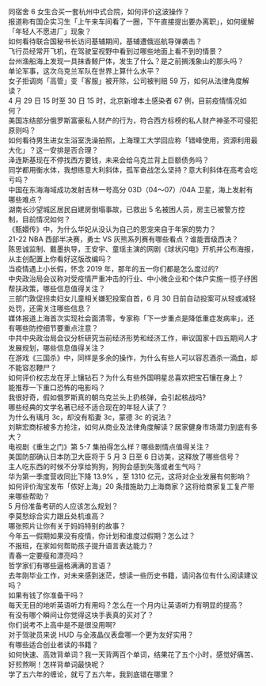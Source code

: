 同宿舍 6 女生合买一套杭州中式合院，如何评价这波操作？  
报道称有国企实习生「上午来车间看了一圈，下午直接提出要办离职」，如何缓解「年轻人不愿进厂」现象？  
如何看待联合国秘书长访问基辅期间，基辅遭俄巡航导弹袭击？  
飞行员经常开飞机，在驾驶室视野中看到过哪些地面上看不到的情景？  
台州渔船海上发现一具抹香鲸尸体，发生了什么？是之前搁浅象山的那头吗？  
单论军事，这次乌克兰军队在世界上算什么水平？  
女子拒调岗「高管」变「客服」被开除，公司被判赔 59 万，如何从法律角度解读？  
4 月 29 日 15 时至 30 日 15 时，北京新增本土感染者 67 例，目前疫情情况如何？  
美国冻结部分俄罗斯富豪私人财产的行为，符合西方标榜的私人财产神圣不可侵犯原则吗？  
如何看待男生进女生浴室洗澡拍照，上海理工大学回应称「错峰使用，资源利用最大化」？这一安排是否合理？  
泽连斯基现在不停找西方要钱，未来会给乌克兰背上巨额债务吗？  
同学都用衡水体，我想练意大利斜体，孤军奋战怎么坚持？意大利斜体在高考会吃亏吗？  
中国在东海海域成功发射吉林一号高分 03D（04～07）/04A 卫星，海上发射有哪些难点？  
湖南长沙望城区居民自建房倒塌事故，已救出 5 名被困人员，房主已被警方控制，目前情况如何？  
《甄嬛传》中，为什么华妃从没认为自己的恩宠来自于年家的势力？  
21-22 NBA 西部半决赛，勇士 VS 灰熊系列赛有哪些看点？谁能晋级西决？  
陈思诚监制、戴墨执导，王安宇、童瑶主演的网剧《球状闪电》开机并公布海报，从主创配置上你看好这版改编吗？  
当疫情遇上小长假，怀念 2019 年，那年的五一你们都是怎么度过的?  
中央政治局会议称对受疫情严重冲击的行业、中小微企业和个体户实施一揽子纾困帮扶政策，哪些信息值得关注？  
三部门敦促拐卖妇女儿童相关嫌犯投案自首，6 月 30 日前自动投案可从轻或减轻处罚，还需关注哪些信息？  
媒体报道上海首次实现社会面清零，专家称「下一步重点是降低重症发病率」，还有哪些防控细节要重点注意？  
中共中央政治局会议分析研究当前经济形势和经济工作，审议国家十四五期间人才发展规划，哪些信息值得关注？  
在游戏《三国杀》中，同样是多余的操作，为什么有些人可以容忍酒杀一滴血，却不能容忍鞭尸？  
如何评价权志龙在牙上镶钻石？为什么有些外国明星总喜欢把宝石镶在身上？  
能推荐一下重口恐怖的电影吗？  
我很好奇，假如俄罗斯真的朝乌克兰头上扔核弹，会引起核战吗?  
哪些经典的文学名著已经不适合现在的年轻人读了？  
为什么有璃月 3c，却没有稻妻 3c，蒙德 3c 的说法？  
刘畊宏商标被多方抢注，如何从商业及法律角度解读？居家健身市场潜力到底有多大？  
电视剧《重生之门》第 5-7 集拍得怎么样？哪些剧情点值得关注？  
美国防部确认日本防卫大臣将于 5 月 3 日至 6 日访美，这释放了哪些信号？  
主人吃东西的时候不分享给狗狗，狗狗会感到失落或者生气吗？  
华为第一季度营收同比下降 13.9% ，至 1310 亿元，这将对企业发展有何影响？  
如何评价淘宝发布「侬好上海」20 条措施助力上海商家？这将给商家复工复产带来哪些帮助？  
5 月份准备考研的人应该怎么规划？  
李莫愁综合实力跟丘处机谁高？  
哪张照片让你有关于妈妈特别的故事？  
今年五一假期如果没有疫情，你计划和谁度过假期？怎么过？  
不报班，在家如何帮助孩子提升语言表达能力？  
青春一定要瘦和漂亮吗？  
哲学家们有哪些逼格满满的言语？  
去年刚毕业工作，对未来感到迷茫，想读一些历史书籍，请问各位有什么阅读建议吗？  
如果有钱了你准备干吗？  
每天无目的地听英语听力有用吗？怎么在一个月内让英语听力有明显的提高？  
有没有哪个瞬间让你觉得这块手表真的买对了？  
你们说考不上高中是不是很没用啊?  
对于驾驶员来说 HUD 与全液晶仪表盘哪一个更为友好实用？  
有哪些适合创业者读的书籍？  
如何快速、高效背单词？我一天背两百个单词，结果花了五个小时，感觉好痛苦、好煎熬啊！怎样背单词最快呢？  
学了五六年的缠论，就亏了五六年，我到底错在哪里？  
